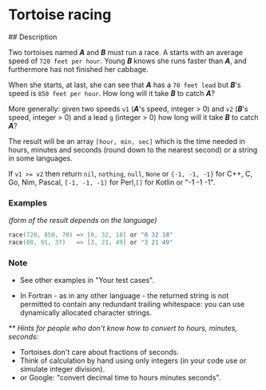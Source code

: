 # Tortoise racing

## Description

Two tortoises named _**A**_ and _**B**_ must run a race. A starts with an average speed of `720 feet per hour`. Young _**B**_ knows she runs faster than _**A**_, and furthermore has not finished her cabbage.

When she starts, at last, she can see that _**A**_ has a `70 feet lead` but _**B**_'s speed is `850 feet per hour`. How long will it take _**B**_ to catch _**A**_?

More generally: given two speeds `v1` (_**A**_'s speed, integer > 0) and `v2` (_**B**_'s speed, integer > 0) and a lead `g` (integer > 0) how long will it take _**B**_ to catch _**A**_?

The result will be an array `[hour, min, sec]` which is the time needed in hours, minutes and seconds (round down to the nearest second) or a string in some languages.

If `v1 >= v2` then return `nil`, `nothing`, `null`, `None` or `{-1, -1, -1}` for C++, C, Go, Nim, Pascal, `[-1, -1, -1]` for Perl,`[]` for Kotlin or "-1 -1 -1".

### Examples

_(form of the result depends on the language)_

```go
race(720, 850, 70) => [0, 32, 18] or "0 32 18"
race(80, 91, 37)   => [3, 21, 49] or "3 21 49"
```

### Note

* See other examples in "Your test cases".

* In Fortran - as in any other language - the returned string is not permitted to contain any redundant trailing whitespace: you can use dynamically allocated character strings.

_** Hints for people who don't know how to convert to hours, minutes, seconds:_

* Tortoises don't care about fractions of seconds.
* Think of calculation by hand using only integers (in your code use or simulate integer division).
* or Google: "convert decimal time to hours minutes seconds".
